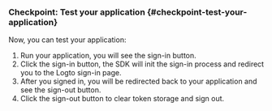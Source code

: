 ### Checkpoint: Test your application {#checkpoint-test-your-application}

Now, you can test your application:

1. Run your application, you will see the sign-in button.
2. Click the sign-in button, the SDK will init the sign-in process and redirect you to the Logto sign-in page.
3. After you signed in, you will be redirected back to your application and see the sign-out button.
4. Click the sign-out button to clear token storage and sign out.
